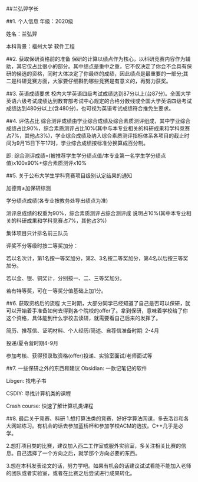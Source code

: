 ##兰弘羿学长

##1. 个人信息
年级：2020级

姓名：兰弘羿

本科背景：福州大学 软件工程

##2. 获取保研资格前的准备
保研的计算以绩点作为核心，以科研竞赛内容作为辅助，其它仅占比很小的部分。其中绩点是重中之重，它不仅决定了你会不会具有保研的候选的资格，同时大体决定了你最终的成绩，因此绩点是最重要的一部分;其二是科研竞赛方面，大家要仔细斟酌哪些竞赛是有意义的，再努力获奖。

##3. 英语成绩要求
校内大学英语四级考试成绩达到87分以上(台87分)。全国大学英语六级考试成绩达到教育部考试中心规定的合格分数线或全国大学英语四级考试成绩达到480分以上(含480分)，也可视为英语考试成绩符合推免生要求。

##4. 评估占比
综合测评成绩由学业综合成绩及综合素质测评组成，其中学业综合成绩占比90%，综合素质测评占比10%(其中与本专业相关的科研成果和学科竞赛占7%，其他占3%)，学业综合成绩及纳入综合素质测评指标体系各项目的截止时间为9月15日下午17时，学业综合成绩按标准分换算成百分制。

即:
综合测评成绩=(被推荐学生学分绩点值/本专业第一名学生学分绩点值)x100x90%+综合素质测评x10%

##5. 关于公布大学生学科竞赛项目级别认定结果的通知

加德育≠加保研综测

学分绩点成绩(各专业按教务处导出绩点为准)

测评总成绩的权重为90%，综合素质测评占综合测评成	说明占10%(其中本专业相关的科研成果和学科竞赛占7%，其他占3%)

集体项目只计排名前三队员

评奖不分等级时按二等奖加分：

若以名次计，第1名按一等奖加分，第2、3名按二等奖加分，第4名以后按三等奖加分。

若以金、银、铜奖计，分别按一、二、三等奖加分。

若有特等奖，可在一等奖分值基础上加1分。

##6. 获取资格后的流程
大三时期，大部分同学已经知道了自己是否可以保研，就可以开始着手准备如何去得到各个院校的offer了。拿到保研，意味着学校给了你这个资格，具体能到什么学校去读研，就需要看自己后来的发挥了。

简历、推荐信、证明材料、个人经历/简述、自荐信准备时期: 2-4月

投递/夏令营时期4-9月

参加考核、获得预录取资格(offer)投递、实验室面试/老师面试等

##7. 一些保研之外的东西和建议
Obsidian: 一款记笔记的软件

Libgen: 找电子书

CSDIY: 寻找计算机类的课程

Crash course: 快速了解计算机类课程


##8. 最后关于竞赛、科研
1.想打算法类的竞赛，好好学算法网课，多去洛谷和各大网站练习。有机会的话去参加蓝桥杯和参加学校ACM的选拔。C++几乎是必学。

2.想打项目类的比赛，建议加入西二工作室或服外实验室，多关注相关比赛的信息。自己选择了一个方向之后，就学那个方向必要的东西。

3.想在本科发表论文的话，努力学吧。如果有机会的话建议试试看能不能加入老师的团队或者实验室，或者在比赛之后尝试进行成果转化。
